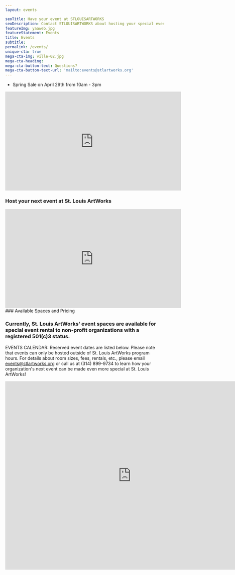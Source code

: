 ```yaml
---
layout: events

seoTitle: Have your event at STLOUISARTWORKS
seoDescription: Contact STLOUISARTWORKS about hosting your special event
featureImg: yaaweb.jpg
featureStatement: Events
title: Events
subtitle:
permalink: /events/
unique-cta: true
mega-cta-img: ville-02.jpg
mega-cta-heading: 
mega-cta-button-text: Questions?
mega-cta-button-text-url: 'mailto:events@stlartworks.org'
---
```

 
- Spring Sale on April 29th from 10am - 3pm

<!--![](/images/sponsors-2020.jpg)-->
<div class="responsive-video-embed">
  <iframe width="560" height="315" src="https://www.youtube.com/embed/X-Gjp6WzhnU" frameborder="0" allow="accelerometer; autoplay; encrypted-media; gyroscope; picture-in-picture" allowfullscreen></iframe>
</div>
    
### Host your next event at St. Louis ArtWorks

<iframe width="560" height="315" src="https://www.youtube.com/embed/aHOn6-I_PAk" frameborder="0" allowfullscreen></iframe>

<br>
### Available Spaces and Pricing

### Currently, St. Louis ArtWorks' event spaces are available for special event rental to non-profit organizations with a registered 501(c)3 status.

EVENTS CALENDAR: Reserved event dates are listed below. Please note that events can only be hosted outside of St. Louis ArtWorks program hours. 
For details about room sizes, fees, rentals, etc., please email events@stlartworks.org or call us at (314) 899-9734 to learn how your organization's next event can be made even more special at St. Louis ArtWorks!
<iframe src="https://calendar.google.com/calendar/embed?src=stlartworks.org_ankslqc4gt7q2ohfhnof5u36l8%40group.calendar.google.com&ctz=America/Chicago" style="border: 0" width="800" height="600" frameborder="0" scrolling="no"></iframe>
